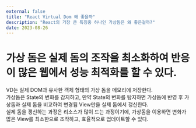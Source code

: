 ```yaml
---
external: false
title: "React Virtual Dom 왜 좋을까"
description: "React의 가장 큰 특징중 하나인 가상돔은 왜 좋은걸까?"
date: 2023-08-26
---
```


# 가상 돔은 실제 돔의 조작을 최소화하여 반응이 많은 웹에서 성능 최적화를 할 수 있다.

VD는 실제 DOM과 유사한 객체 형태의 가상 돔을 메모리에 저장한다.  
가상돔은 State의 변화를 감지하고, 만약 State의 변화를 탐지하면 가상돔에 반영 후 가상돔과 실제 돔을 비교하여 변경됨 View만을 실제 돔에서 갱신한다.  
실제 돔을 갱신하는 과정은 리소스가 많이 드는 과정이기에, 가상돔을 이용하면 변화가 많은 View를 최소한으로 조작하고, 효율적으로 업데이트할 수 있다.
